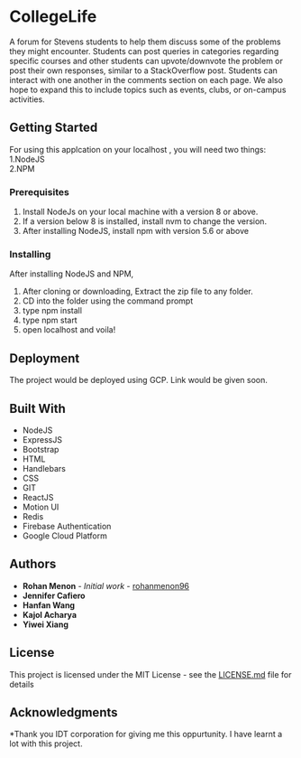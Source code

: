 # CollegeLife

A forum for Stevens students to help them discuss some of the problems they might encounter. Students can post queries in
categories regarding specific courses and other students can upvote/downvote the problem or post their own responses, similar to a StackOverflow post. Students can interact with one another in the comments section on each page. We also hope to expand this to include topics such as events, clubs, or on-campus activities.

## Getting Started

For using this applcation on your localhost , you will need two things: </br>
1.NodeJS<br/>
2.NPM

### Prerequisites

1. Install NodeJs on your local machine with a version 8 or above.
2. If a version below 8 is installed, install nvm to change the version.
3. After installing NodeJS, install npm with version 5.6 or above

### Installing

After installing NodeJS and NPM,
1. After cloning or downloading, Extract the zip file to any folder.
2. CD into the folder using the command prompt
3. type npm install
4. type npm start
5. open localhost and voila!

## Deployment

The project would be deployed using GCP. Link would be given soon.

## Built With

* NodeJS
* ExpressJS
* Bootstrap
* HTML
* Handlebars
* CSS
* GIT
* ReactJS
* Motion UI
* Redis
* Firebase Authentication
* Google Cloud Platform

## Authors

* **Rohan Menon** - *Initial work* - [rohanmenon96](https://github.com/rohanmenon96)
* **Jennifer Cafiero** 
* **Hanfan Wang** 
* **Kajol Acharya**
* **Yiwei Xiang** 

## License

This project is licensed under the MIT License - see the [LICENSE.md](LICENSE.md) file for details

## Acknowledgments

*Thank you IDT corporation for giving me this oppurtunity. I have learnt a lot with this project.
